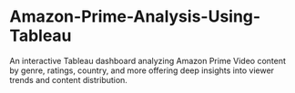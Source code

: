 # Amazon-Prime-Analysis-Using-Tableau
An interactive Tableau dashboard analyzing Amazon Prime Video content by genre, ratings, country, and more offering deep insights into viewer trends and content distribution.
